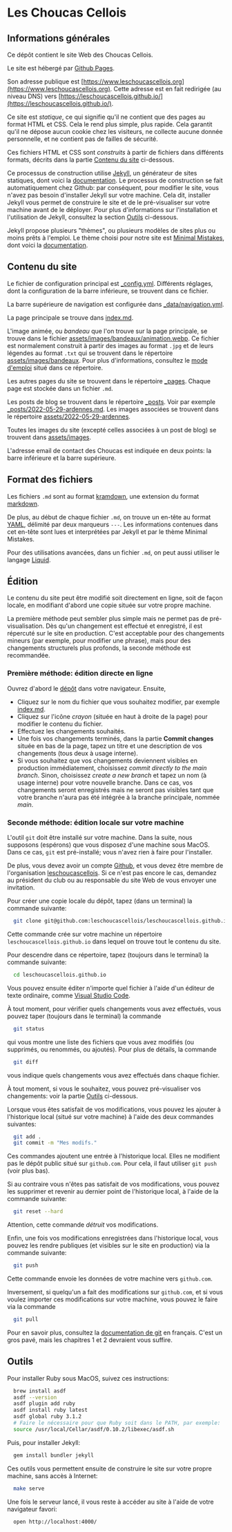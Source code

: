 # Les Choucas Cellois

## Informations générales

Ce dépôt contient le site Web des Choucas Cellois.

Le site est hébergé par [Github Pages](https://pages.github.com/).

Son adresse publique est [https://www.leschoucascellois.org](https://www.leschoucascellois.org). Cette adresse est en fait redirigée (au niveau DNS) vers [https://leschoucascellois.github.io/](https://leschoucascellois.github.io/).

Ce site est *statique*, ce qui signifie qu'il ne contient que des pages au format HTML et CSS. Cela le rend plus simple, plus rapide. Cela garantit qu'il ne dépose aucun cookie chez les visiteurs, ne collecte aucune donnée personnelle, et ne contient pas de failles de sécurité.

Ces fichiers HTML et CSS sont *construits* à partir de fichiers dans différents formats, décrits dans la partie [Contenu du site](#contenu-du-site) ci-dessous.

Ce processus de construction utilise [Jekyll](https://jekyllrb.com/),
un générateur de sites statiques,
dont voici la
[documentation](https://docs.github.com/en/pages/setting-up-a-github-pages-site-with-jekyll).
Le processus de construction se fait automatiquement chez Github:
par conséquent, pour modifier le site,
vous n'avez pas besoin d'installer Jekyll sur votre machine.
Cela dit, installer Jekyll vous permet de construire le site
et de le pré-visualiser sur votre machine avant de le déployer.
Pour plus d'informations sur l'installation et l'utilisation de Jekyll, consultez la section [Outils](#outils) ci-dessous.

Jekyll propose plusieurs "thèmes", ou plusieurs modèles de sites plus ou moins prêts à l'emploi.
Le thème choisi pour notre site est
[Minimal Mistakes](https://github.com/mmistakes/minimal-mistakes), dont voici la [documentation](https://mmistakes.github.io/minimal-mistakes/docs/configuration/).

## Contenu du site

Le fichier de configuration principal est [_config.yml](_config.yml).
Différents réglages,
dont la configuration de la barre inférieure,
se trouvent dans ce fichier.

La barre supérieure de navigation est configurée dans
[_data/navigation.yml](_data/navigation.yml).

La page principale se trouve dans [index.md](index.md).

L'image animée, ou *bandeau* que l'on trouve sur la page principale, se trouve dans le fichier
[assets/images/bandeaux/animation.webp](assets/images/bandeaux/animation.webp).
Ce fichier est normalement construit à partir des images au format `.jpg` et de leurs légendes au format `.txt` qui se trouvent dans le répertoire [assets/images/bandeaux](assets/images/bandeaux).
Pour plus d'informations, consultez le
[mode d'emploi](assets/images/bandeaux/README.md) situé dans ce répertoire.

Les autres pages du site se trouvent dans
le répertoire [_pages](_pages/).
Chaque page est stockée dans un fichier `.md`.

Les posts de blog se trouvent dans
le répertoire [_posts](_posts/).
Voir par exemple
[_posts/2022-05-29-ardennes.md](_posts/2022-05-29-ardennes.md).
Les images associées se trouvent dans
le répertoire [assets/2022-05-29-ardennes](assets/2022-05-29-ardennes/).

Toutes les images du site (excepté celles associées à un post de blog)
se trouvent dans [assets/images](assets/images/).

L'adresse email de contact des Choucas est indiquée en deux points:
la barre inférieure et la barre supérieure.

## Format des fichiers

Les fichiers `.md` sont au format [kramdown](https://kramdown.gettalong.org/syntax.html), une extension du format [markdown](https://daringfireball.net/projects/markdown/syntax).

De plus, au début de chaque fichier `.md`, on trouve un en-tête au format [YAML](https://docs.fileformat.com/programming/yaml/),
délimité par deux marqueurs `---`. Les informations contenues dans cet en-tête sont lues et interprétées par Jekyll et par le thème Minimal Mistakes.

Pour des utilisations avancées, dans un fichier `.md`, on peut aussi utiliser le langage [Liquid](https://github.com/Shopify/liquid/wiki/Liquid-for-Designers).

## Édition

Le contenu du site peut être modifié soit directement en ligne, soit de façon locale, en modifiant d'abord une copie située sur votre propre machine.

La première méthode peut sembler plus simple mais ne permet pas de pré-visualisation. Dès qu'un changement est effectué et enregistré, il est répercuté sur le site en production. C'est acceptable pour des changements mineurs (par exemple, pour modifier une phrase), mais pour des changements structurels plus profonds, la seconde méthode est recommandée.

### Première méthode: édition directe en ligne

Ouvrez d'abord le [dépôt](https://github.com/leschoucascellois/leschoucascellois.github.io) dans votre navigateur. Ensuite,

* Cliquez sur le nom du fichier que vous souhaitez modifier, par exemple [index.md](https://github.com/leschoucascellois/leschoucascellois.github.io/blob/main/index.md).
* Cliquez sur l'icône *crayon* (située en haut à droite de la page) pour modifier le contenu du fichier.
* Effectuez les changements souhaités.
* Une fois vos changements terminés, dans la partie **Commit changes** située en bas de la page, tapez un titre et une description de vos changements (tous deux à usage interne).
* Si vous souhaitez que vos changements deviennent visibles en production immédiatement, choisissez *commit directly to the main branch*. Sinon, choisissez *create a new branch* et tapez un nom (à usage interne) pour votre nouvelle branche. Dans ce cas, vos changements seront enregistrés mais ne seront pas visibles tant que votre branche n'aura pas été intégrée à la branche principale, nommée *main*.

### Seconde méthode: édition locale sur votre machine

L'outil `git` doit être installé sur votre machine. Dans la suite, nous supposons (espérons) que vous disposez d'une machine sous MacOS. Dans ce cas, `git` est pré-installé; vous n'avez rien à faire pour l'installer.

De plus, vous devez avoir un compte [Github](https://github.com/), et vous devez être membre de l'organisation [leschoucascellois](https://github.com/leschoucascellois). Si ce n'est pas encore le cas, demandez au président du club ou au responsable du site Web de vous envoyer une invitation.

Pour créer une copie locale du dépôt, tapez (dans un terminal) la commande suivante:

```bash
  git clone git@github.com:leschoucascellois/leschoucascellois.github.io.git
```

Cette commande crée sur votre machine un répertoire `leschoucascellois.github.io` dans lequel on trouve tout le contenu du site.

Pour descendre dans ce répertoire, tapez (toujours dans le terminal) la commande suivante:

```bash
  cd leschoucascellois.github.io
```

Vous pouvez ensuite éditer n'importe quel fichier à l'aide d'un éditeur de texte ordinaire, comme [Visual Studio Code](https://code.visualstudio.com/).

À tout moment, pour vérifier quels changements vous avez effectués, vous pouvez taper (toujours dans le terminal) la commande

```bash
  git status
```

qui vous montre une liste des fichiers que vous avez modifiés (ou supprimés, ou renommés, ou ajoutés). Pour plus de détails,
la commande

```bash
  git diff
```

vous indique quels changements vous avez effectués dans chaque fichier.

À tout moment, si vous le souhaitez, vous pouvez pré-visualiser vos changements: voir la partie [Outils](#outils) ci-dessous.

Lorsque vous êtes satisfait de vos modifications, vous pouvez les ajouter à l'historique local (situé sur votre machine) à l'aide des deux commandes suivantes:

```bash
  git add .
  git commit -m "Mes modifs."
```

Ces commandes ajoutent une entrée à l'historique local. Elles ne modifient pas le dépôt public situé sur `github.com`. Pour cela, il faut utiliser `git push` (voir plus bas).

Si au contraire vous n'êtes pas satisfait de vos modifications, vous pouvez les supprimer et revenir au dernier point de l'historique local, à l'aide de la commande suivante:

```bash
  git reset --hard
```

Attention, cette commande *détruit* vos modifications.

Enfin, une fois vos modifications enregistrées dans l'historique local, vous pouvez les rendre publiques (et visibles sur le site en production) via la commande suivante:

```bash
  git push
```

Cette commande envoie les données de votre machine vers `github.com`.

Inversement, si quelqu'un a fait des modifications sur `github.com`, et si vous voulez importer ces modifications sur votre machine, vous pouvez le faire via la commande

```bash
  git pull
```

Pour en savoir plus, consultez la [documentation de git](https://git-scm.com/book/fr/v2) en français. C'est un gros pavé, mais les chapitres 1 et 2 devraient vous suffire.

## Outils

Pour installer Ruby sous MacOS, suivez ces instructions:

```bash
  brew install asdf
  asdf --version
  asdf plugin add ruby
  asdf install ruby latest
  asdf global ruby 3.1.2
  # Faire le nécessaire pour que Ruby soit dans le PATH, par exemple:
  source /usr/local/Cellar/asdf/0.10.2/libexec/asdf.sh
```

Puis, pour installer Jekyll:

```bash
  gem install bundler jekyll
```

Ces outils vous permettent ensuite de construire le site
sur votre propre machine, sans accès à Internet:

```bash
  make serve
```

Une fois le serveur lancé, il vous reste à accéder au site
à l'aide de votre navigateur favori:

```bash
  open http://localhost:4000/
```
